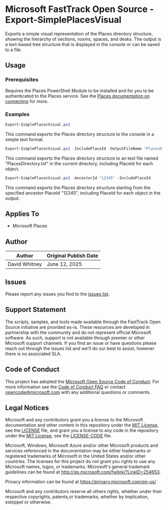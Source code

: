 # Microsoft FastTrack Open Source - Export-SimplePlacesVisual

Exports a simple visual representation of the Places directory structure, showing the hierarchy of sections, rooms, spaces, and desks. The output is a text-based tree structure that is displayed in the console or can be saved to a file.

## Usage

### Prerequisites

Requires the Places PowerShell Module to be installed and for you to be authenticated to the Places service. See the [Places documentation on connecting](https://learn.microsoft.com/en-us/microsoft-365/places/powershell/connect-microsoftplaces) for more.

### Examples

```PowerShell
Export-SimplePlacesVisual.ps1
```

This command exports the Places directory structure to the console in a simple text format.	

```PowerShell
Export-SimplePlacesVisual.ps1 -IncludePlaceId -OutputFileName "PlacesDirectory.txt"
```

This command exports the Places directory structure to an text file named "PlacesDirectory.txt" in the current directory, including PlaceId for each object.

```PowerShell
Export-SimplePlacesVisual.ps1 -AncestorId "12345" -IncludePlaceId
```

This command exports the Places directory structure starting from the specified ancestor PlaceId "12345", including PlaceId for each object in the output.

## Applies To

- Microsoft Places

## Author

|Author|Original Publish Date
|----|--------------------------
|David Whitney|June 12, 2025|

## Issues

Please report any issues you find to the [issues list](../../issues).

## Support Statement

The scripts, samples, and tools made available through the FastTrack Open Source initiative are provided as-is. These resources are developed in partnership with the community and do not represent official Microsoft software. As such, support is not available through premier or other Microsoft support channels. If you find an issue or have questions please reach out through the issues list and we'll do our best to assist, however there is no associated SLA.

## Code of Conduct

This project has adopted the [Microsoft Open Source Code of Conduct](https://opensource.microsoft.com/codeofconduct/).
For more information see the [Code of Conduct FAQ](https://opensource.microsoft.com/codeofconduct/faq/) or
contact [opencode@microsoft.com](mailto:opencode@microsoft.com) with any additional questions or comments.

## Legal Notices

Microsoft and any contributors grant you a license to the Microsoft documentation and other content in this repository under the [MIT License](https://opensource.org/licenses/MIT), see the [LICENSE](LICENSE) file, and grant you a license to any code in the repository under the [MIT License](https://opensource.org/licenses/MIT), see the [LICENSE-CODE](LICENSE-CODE) file.

Microsoft, Windows, Microsoft Azure and/or other Microsoft products and services referenced in the documentation may be either trademarks or registered trademarks of Microsoft in the United States and/or other countries. The licenses for this project do not grant you rights to use any Microsoft names, logos, or trademarks. Microsoft's general trademark guidelines can be found at http://go.microsoft.com/fwlink/?LinkID=254653.

Privacy information can be found at https://privacy.microsoft.com/en-us/

Microsoft and any contributors reserve all others rights, whether under their respective copyrights, patents,or trademarks, whether by implication, estoppel or otherwise.
